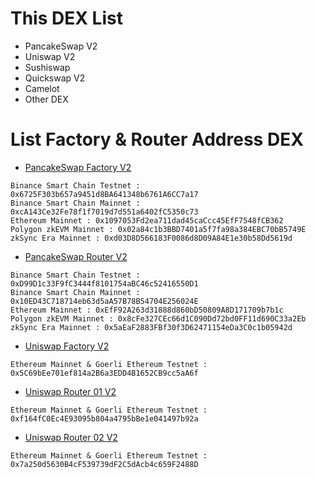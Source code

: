 # This DEX List
- PancakeSwap V2
- Uniswap V2
- Sushiswap
- Quickswap V2
- Camelot
- Other DEX

# List Factory & Router Address DEX
- [PancakeSwap Factory V2](https://docs.pancakeswap.finance/developers/smart-contracts/pancakeswap-exchange/v2-contracts/factory-v2)
```
Binance Smart Chain Testnet : 0x6725F303b657a9451d8BA641348b6761A6CC7a17
Binance Smart Chain Mainnet : 0xcA143Ce32Fe78f1f7019d7d551a6402fC5350c73
Ethereum Mainnet : 0x1097053Fd2ea711dad45caCcc45EfF7548fCB362
Polygon zkEVM Mainnet : 0x02a84c1b3BBD7401a5f7fa98a384EBC70bB5749E
zkSync Era Mainnet : 0xd03D8D566183F0086d8D09A84E1e30b58Dd5619d
```
- [PancakeSwap Router V2](https://docs.pancakeswap.finance/developers/smart-contracts/pancakeswap-exchange/v2-contracts/router-v2)
```
Binance Smart Chain Testnet : 0xD99D1c33F9fC3444f8101754aBC46c52416550D1
Binance Smart Chain Mainnet : 0x10ED43C718714eb63d5aA57B78B54704E256024E
Ethereum Mainnet : 0xEfF92A263d31888d860bD50809A8D171709b7b1c
Polygon zkEVM Mainnet : 0x8cFe327CEc66d1C090Dd72bd0FF11d690C33a2Eb
zkSync Era Mainnet : 0x5aEaF2883FBf30f3D62471154eDa3C0c1b05942d
```
- [Uniswap Factory V2](https://docs.uniswap.org/contracts/v2/reference/smart-contracts/factory)
```
Ethereum Mainnet & Goerli Ethereum Testnet : 0x5C69bEe701ef814a2B6a3EDD4B1652CB9cc5aA6f
```
- [Uniswap Router 01 V2](https://docs.uniswap.org/contracts/v2/reference/smart-contracts/router-01)
```
Ethereum Mainnet & Goerli Ethereum Testnet : 0xf164fC0Ec4E93095b804a4795bBe1e041497b92a
```
- [Uniswap Router 02 V2](https://docs.uniswap.org/contracts/v2/reference/smart-contracts/router-01)
```
Ethereum Mainnet & Goerli Ethereum Testnet : 0x7a250d5630B4cF539739dF2C5dAcb4c659F2488D
```

